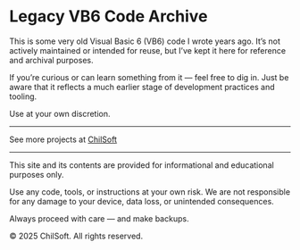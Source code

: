 # Legacy VB6 Code Archive

This is some very old Visual Basic 6 (VB6) code I wrote years ago. It’s not actively maintained or intended for reuse, but I’ve kept it here for reference and archival purposes.

If you’re curious or can learn something from it — feel free to dig in. Just be aware that it reflects a much earlier stage of development practices and tooling.

Use at your own discretion.

---
See more projects at [ChilSoft](https://chilsoft.com/)

---
This site and its contents are provided for informational and educational purposes only.

Use any code, tools, or instructions at your own risk.
We are not responsible for any damage to your device, data loss, or unintended consequences.

Always proceed with care — and make backups.

© 2025 ChilSoft. All rights reserved.
